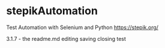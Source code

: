# stepikAutomation

Test Automation with Selenium and Python
https://stepik.org/

3.1.7 - the readme.md editing saving closing test

